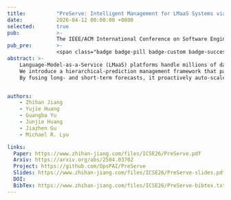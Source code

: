 ```yaml
---
title:          "PreServe: Intelligent Management for LMaaS Systems via Hierarchical Prediction"
date:           2026-04-12 00:00:00 +0800
selected:       true
pub:            >-
                The IEEE/ACM International Conference on Software Engineering, Rio de Janeiro, Brazil, Apr 2026.
pub_pre:        >-
                <span class="badge badge-pill badge-custom badge-success">ICSE'26</span>
abstract: >-
    Language-Model-as-a-Service (LMaaS) platforms handle millions of daily requests and must meet low-latency, SLO, and efficiency goals, but conventional cloud managers falter under LMaaS’s dynamic, bursty workloads.
    We introduce a hierarchical-prediction management framework that pairs a coarse-grained service-workload predictor with a fine-grained request-load predictor to build per-instance load anticipators.
    By fusing long- and short-term forecasts, it proactively auto-scales resources and routes requests based on current and anticipated load, preventing under-/over-provisioning and instance load imbalancing.


authors:
    - Zhihan Jiang
    - Yujie Huang
    - Guangba Yu
    - Junjie Huang
    - Jiazhen Gu
    - Michael R. Lyu

links:
  Paper: https://www.zhihan-jiang.com/files/ICSE26/PreServe.pdf
  Arxiv: https://arxiv.org/abs/2504.03702
  Project: https://github.com/OpsPAI/PreServe
  Slides: https://www.zhihan-jiang.com/files/ICSE26/PreServe-slides.pdf
  DOI: 
  BibTex: https://www.zhihan-jiang.com/files/ICSE26/PreServe-bibtex.txt
---
```

